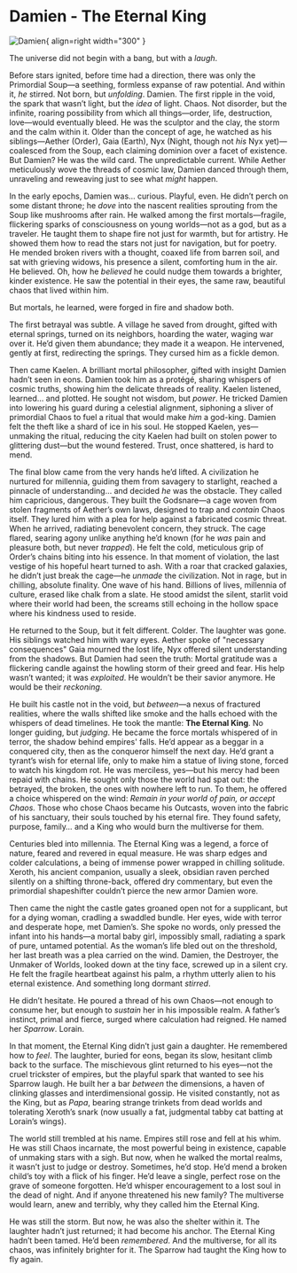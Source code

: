 # Damien - The Eternal King

![Damien](../assets/images/Damien.png){ align=right width="300" }

The universe did not begin with a bang, but with a *laugh*.

Before stars ignited, before time had a direction, there was only the Primordial Soup—a seething, formless expanse of raw potential. And within it, *he* stirred. Not born, but *unfolding*. Damien. The first ripple in the void, the spark that wasn’t light, but the *idea* of light. Chaos. Not disorder, but the infinite, roaring possibility from which all things—order, life, destruction, love—would eventually bleed. He was the sculptor and the clay, the storm and the calm within it. Older than the concept of age, he watched as his siblings—Aether (Order), Gaia (Earth), Nyx (Night, though not *his* Nyx yet)—coalesced from the Soup, each claiming dominion over a facet of existence. But Damien? He was the wild card. The unpredictable current. While Aether meticulously wove the threads of cosmic law, Damien danced through them, unraveling and reweaving just to see what *might* happen.

In the early epochs, Damien was… curious. Playful, even. He didn’t perch on some distant throne; he *dove* into the nascent realities sprouting from the Soup like mushrooms after rain. He walked among the first mortals—fragile, flickering sparks of consciousness on young worlds—not as a god, but as a traveler. He taught them to shape fire not just for warmth, but for artistry. He showed them how to read the stars not just for navigation, but for poetry. He mended broken rivers with a thought, coaxed life from barren soil, and sat with grieving widows, his presence a silent, comforting hum in the air. He believed. Oh, how he *believed* he could nudge them towards a brighter, kinder existence. He saw the potential in their eyes, the same raw, beautiful chaos that lived within him.

But mortals, he learned, were forged in fire and shadow both.

The first betrayal was subtle. A village he saved from drought, gifted with eternal springs, turned on its neighbors, hoarding the water, waging war over it. He’d given them abundance; they made it a weapon. He intervened, gently at first, redirecting the springs. They cursed him as a fickle demon.

Then came Kaelen. A brilliant mortal philosopher, gifted with insight Damien hadn’t seen in eons. Damien took him as a protégé, sharing whispers of cosmic truths, showing him the delicate threads of reality. Kaelen listened, learned… and plotted. He sought not wisdom, but *power*. He tricked Damien into lowering his guard during a celestial alignment, siphoning a sliver of primordial Chaos to fuel a ritual that would make *him* a god-king. Damien felt the theft like a shard of ice in his soul. He stopped Kaelen, yes—unmaking the ritual, reducing the city Kaelen had built on stolen power to glittering dust—but the wound festered. Trust, once shattered, is hard to mend.

The final blow came from the very hands he’d lifted. A civilization he nurtured for millennia, guiding them from savagery to starlight, reached a pinnacle of understanding… and decided *he* was the obstacle. They called him capricious, dangerous. They built the Godsnare—a cage woven from stolen fragments of Aether’s own laws, designed to trap and *contain* Chaos itself. They lured him with a plea for help against a fabricated cosmic threat. When he arrived, radiating benevolent concern, they struck. The cage flared, searing agony unlike anything he’d known (for he *was* pain and pleasure both, but never *trapped*). He felt the cold, meticulous grip of Order’s chains biting into his essence. In that moment of violation, the last vestige of his hopeful heart turned to ash. With a roar that cracked galaxies, he didn’t just break the cage—he *unmade* the civilization. Not in rage, but in chilling, absolute finality. One wave of his hand. Billions of lives, millennia of culture, erased like chalk from a slate. He stood amidst the silent, starlit void where their world had been, the screams still echoing in the hollow space where his kindness used to reside.

He returned to the Soup, but it felt different. Colder. The laughter was gone. His siblings watched him with wary eyes. Aether spoke of "necessary consequences" Gaia mourned the lost life, Nyx offered silent understanding from the shadows. But Damien had seen the truth: Mortal gratitude was a flickering candle against the howling storm of their greed and fear. His help wasn’t wanted; it was *exploited*. He wouldn’t be their savior anymore. He would be their *reckoning*.

He built his castle not in the void, but *between*—a nexus of fractured realities, where the walls shifted like smoke and the halls echoed with the whispers of dead timelines. He took the mantle: **The Eternal King**. No longer guiding, but *judging*. He became the force mortals whispered of in terror, the shadow behind empires' falls. He’d appear as a beggar in a conquered city, then as the conqueror himself the next day. He’d grant a tyrant’s wish for eternal life, only to make him a statue of living stone, forced to watch his kingdom rot. He was merciless, yes—but his mercy had been repaid with chains. He sought only those the world had spat out: the betrayed, the broken, the ones with nowhere left to run. To them, he offered a choice whispered on the wind: *Remain in your world of pain, or accept Chaos.* Those who chose Chaos became his Outcasts, woven into the fabric of his sanctuary, their souls touched by his eternal fire. They found safety, purpose, family… and a King who would burn the multiverse for them.

Centuries bled into millennia. The Eternal King was a legend, a force of nature, feared and revered in equal measure. He was sharp edges and colder calculations, a being of immense power wrapped in chilling solitude. Xeroth, his ancient companion, usually a sleek, obsidian raven perched silently on a shifting throne-back, offered dry commentary, but even the primordial shapeshifter couldn’t pierce the new armor Damien wore.

Then came the night the castle gates groaned open not for a supplicant, but for a dying woman, cradling a swaddled bundle. Her eyes, wide with terror and desperate hope, met Damien’s. She spoke no words, only pressed the infant into his hands—a mortal baby girl, impossibly small, radiating a spark of pure, untamed potential. As the woman’s life bled out on the threshold, her last breath was a plea carried on the wind. Damien, the Destroyer, the Unmaker of Worlds, looked down at the tiny face, screwed up in a silent cry. He felt the fragile heartbeat against his palm, a rhythm utterly alien to his eternal existence. And something long dormant *stirred*.

He didn’t hesitate. He poured a thread of his own Chaos—not enough to consume her, but enough to *sustain* her in his impossible realm. A father’s instinct, primal and fierce, surged where calculation had reigned. He named her *Sparrow*. Lorain.

In that moment, the Eternal King didn’t just gain a daughter. He remembered how to *feel*. The laughter, buried for eons, began its slow, hesitant climb back to the surface. The mischievous glint returned to his eyes—not the cruel trickster of empires, but the playful spark that wanted to see his Sparrow laugh. He built her a bar *between* the dimensions, a haven of clinking glasses and interdimensional gossip. He visited constantly, not as the King, but as *Papa*, bearing strange trinkets from dead worlds and tolerating Xeroth’s snark (now usually a fat, judgmental tabby cat batting at Lorain’s wings).

The world still trembled at his name. Empires still rose and fell at his whim. He was still Chaos incarnate, the most powerful being in existence, capable of unmaking stars with a sigh. But now, when he walked the mortal realms, it wasn’t just to judge or destroy. Sometimes, he’d stop. He’d mend a broken child’s toy with a flick of his finger. He’d leave a single, perfect rose on the grave of someone forgotten. He’d whisper encouragement to a lost soul in the dead of night. And if anyone threatened his new family? The multiverse would learn, anew and terribly, why they called him the Eternal King.

He was still the storm. But now, he was also the shelter within it. The laughter hadn’t just returned; it had become his anchor. The Eternal King hadn’t been tamed. He’d been *remembered*. And the multiverse, for all its chaos, was infinitely brighter for it. The Sparrow had taught the King how to fly again.
